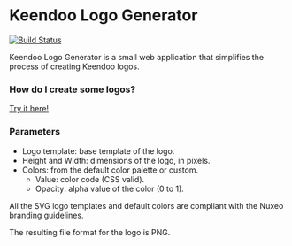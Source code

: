 # Keendoo Logo Generator

[![Build Status](https://travis-ci.org/nicolaschaillot/keendoo-logo-generator.svg?branch=master)](https://travis-ci.org/nicolaschaillot/keendoo-logo-generator)

Keendoo Logo Generator is a small web application that simplifies the process of creating Keendoo logos.

### How do I create some logos?

[Try it here!](https://nicolaschaillot.github.io/keendoo-logo-generator/) 

### Parameters

- Logo template: base template of the logo.
- Height and Width: dimensions of the logo, in pixels.
- Colors: from the default color palette or custom.
  - Value: color code (CSS valid).
  - Opacity: alpha value of the color (0 to 1).

All the SVG logo templates and default colors are compliant with the Nuxeo branding guidelines.

The resulting file format for the logo is PNG.

